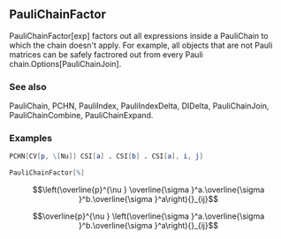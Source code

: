 ##  PauliChainFactor 

PauliChainFactor[exp] factors out all expressions inside a PauliChain to which the chain doesn't apply. For example, all objects that are not Pauli matrices can be safely factrored out from every Pauli chain.Options[PauliChainJoin].

###  See also 

PauliChain, PCHN, PauliIndex, PauliIndexDelta, DIDelta, PauliChainJoin, PauliChainCombine, PauliChainExpand.

###  Examples 

```mathematica
PCHN[CV[p, \[Nu]] CSI[a] . CSI[b] . CSI[a], i, j] 
 
PauliChainFactor[%]
```

$$\left(\overline{p}^{\nu } \overline{\sigma }^a.\overline{\sigma }^b.\overline{\sigma }^a\right){}_{ij}$$

$$\overline{p}^{\nu } \left(\overline{\sigma }^a.\overline{\sigma }^b.\overline{\sigma }^a\right){}_{ij}$$